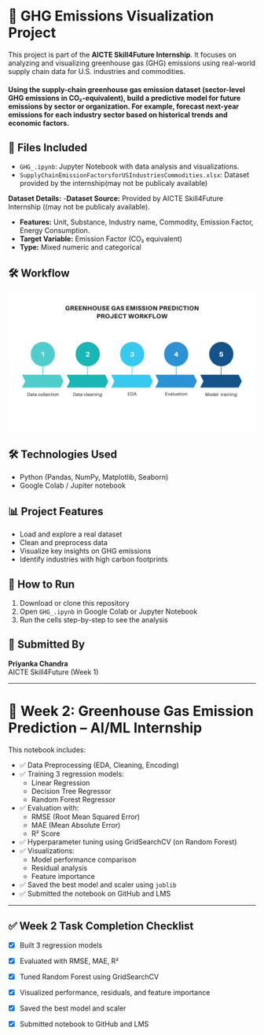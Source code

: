 # 🌱 GHG Emissions Visualization Project

This project is part of the **AICTE Skill4Future Internship**. It focuses on analyzing and visualizing greenhouse gas (GHG) emissions using real-world supply chain data for U.S. industries and commodities.

<h4>Using the supply-chain greenhouse gas emission dataset (sector-level GHG emissions in CO₂-equivalent), build a predictive model for future emissions by sector or organization. For example, forecast next-year emissions for each industry sector based on historical trends and economic factors.<h4>

## 📁 Files Included

- `GHG_.ipynb`: Jupyter Notebook with data analysis and visualizations.
- `SupplyChainEmissionFactorsforUSIndustriesCommodities.xlsx`: Dataset provided by the internship(may not be publicaly available)

**Dataset Details:**
-**Dataset Source:** Provided by AICTE Skill4Future Internship ((may not be publicaly available).
- **Features:** Unit, Substance, Industry name, Commodity, Emission Factor, Energy Consumption.
- **Target Variable:** Emission Factor (CO₂ equivalent)
- **Type:** Mixed numeric and categorical

## 🛠 Workflow
![Workflow Diagram](https://github.com/Chaandraa/GHG_Prediction/blob/9fcb4a92dff20052cf25315a36b4b5429701a25a/Data%20collection.png)

## 🛠 Technologies Used

- Python (Pandas, NumPy, Matplotlib, Seaborn)
- Google Colab / Jupiter notebook

## 📊 Project Features

- Load and explore a real dataset
- Clean and preprocess data
- Visualize key insights on GHG emissions
- Identify industries with high carbon footprints

## 🚀 How to Run

1. Download or clone this repository
2. Open `GHG_.ipynb` in Google Colab or Jupyter Notebook
3. Run the cells step-by-step to see the analysis

## 🙋 Submitted By

**Priyanka Chandra**  
AICTE Skill4Future (Week 1)

---
# 🌱 Week 2: Greenhouse Gas Emission Prediction – AI/ML Internship

This notebook includes:

- ✅ Data Preprocessing (EDA, Cleaning, Encoding)
- ✅ Training 3 regression models:
  - Linear Regression
  - Decision Tree Regressor
  - Random Forest Regressor
- ✅ Evaluation with:
  - RMSE (Root Mean Squared Error)
  - MAE (Mean Absolute Error)
  - R² Score
- ✅ Hyperparameter tuning using GridSearchCV (on Random Forest)
- ✅ Visualizations:
  - Model performance comparison
  - Residual analysis
  - Feature importance
- ✅ Saved the best model and scaler using `joblib`
- ✅ Submitted the notebook on GitHub and LMS

---

## ✅ Week 2 Task Completion Checklist

- [x] Built 3 regression models  
- [x] Evaluated with RMSE, MAE, R²  
- [x] Tuned Random Forest using GridSearchCV  
- [x] Visualized performance, residuals, and feature importance  
- [x] Saved the best model and scaler  
- [x] Submitted notebook to GitHub and LMS  


